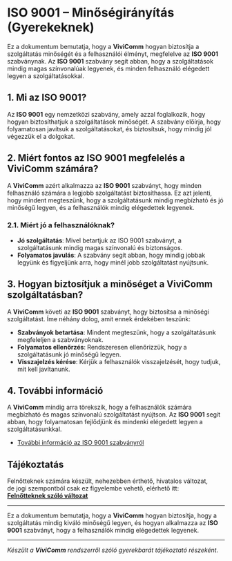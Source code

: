 # ISO 9001 – Minőségirányítás (Gyerekeknek)

Ez a dokumentum bemutatja, hogy a **ViviComm** hogyan biztosítja a szolgáltatás minőségét és a felhasználói élményt, megfelelve az **ISO 9001** szabványnak. Az **ISO 9001** szabvány segít abban, hogy a szolgáltatások mindig magas színvonalúak legyenek, és minden felhasználó elégedett legyen a szolgáltatásokkal.

## 1. Mi az ISO 9001?

Az **ISO 9001** egy nemzetközi szabvány, amely azzal foglalkozik, hogy hogyan biztosíthatjuk a szolgáltatások minőségét. A szabvány előírja, hogy folyamatosan javítsuk a szolgáltatásokat, és biztosítsuk, hogy mindig jól végezzük el a dolgokat.

## 2. Miért fontos az ISO 9001 megfelelés a **ViviComm** számára?

A **ViviComm** azért alkalmazza az **ISO 9001** szabványt, hogy minden felhasználó számára a legjobb szolgáltatást biztosíthassa. Ez azt jelenti, hogy mindent megteszünk, hogy a szolgáltatásunk mindig megbízható és jó minőségű legyen, és a felhasználók mindig elégedettek legyenek.

### **2.1. Miért jó a felhasználóknak?**

- **Jó szolgáltatás**: Mivel betartjuk az ISO 9001 szabványt, a szolgáltatásunk mindig magas színvonalú és biztonságos.
- **Folyamatos javulás**: A szabvány segít abban, hogy mindig jobbak legyünk és figyeljünk arra, hogy minél jobb szolgáltatást nyújtsunk.

## 3. Hogyan biztosítjuk a minőséget a **ViviComm** szolgáltatásban?

A **ViviComm** követi az **ISO 9001** szabványt, hogy biztosítsa a minőségi szolgáltatást. Íme néhány dolog, amit ennek érdekében teszünk:

- **Szabványok betartása**: Mindent megteszünk, hogy a szolgáltatásunk megfeleljen a szabványoknak.
- **Folyamatos ellenőrzés**: Rendszeresen ellenőrizzük, hogy a szolgáltatásunk jó minőségű legyen.
- **Visszajelzés kérése**: Kérjük a felhasználók visszajelzését, hogy tudjuk, mit kell javítanunk.

## 4. További információ

A **ViviComm** mindig arra törekszik, hogy a felhasználók számára megbízható és magas színvonalú szolgáltatást nyújtson. Az **ISO 9001** segít abban, hogy folyamatosan fejlődjünk és mindenki elégedett legyen a szolgáltatásunkkal.

- [További információ az ISO 9001 szabványról](https://www.iso.org/iso-9001-quality-management.html)

## Tájékoztatás

Felnőtteknek számára készült, nehezebben érthető, hivatalos változat,<br/> de jogi szempontból csak ez figyelembe vehető, elérhető itt:  
[**Felnőtteknek szóló változat**](../adult/iso-9001-compliance.md)

---

Ez a dokumentum bemutatja, hogy a **ViviComm** hogyan biztosítja, hogy a szolgáltatás mindig kiváló minőségű legyen, és hogyan alkalmazza az **ISO 9001** szabványt, hogy a felhasználók mindig elégedettek legyenek.

---

*Készült a **ViviComm** rendszerről szóló gyerekbarát tájékoztató részeként.*
